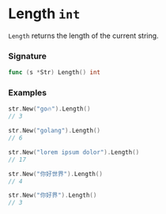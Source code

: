 # Length `int`

`Length` returns the length of the current string.

### Signature

```go
func (s *Str) Length() int
```

### Examples

```go
str.New("go🔥").Length()
// 3

str.New("golang").Length()
// 6

str.New("lorem ipsum dolor").Length()
// 17

str.New("你好世界").Length()
// 4

str.New("你好界").Length()
// 3

```
